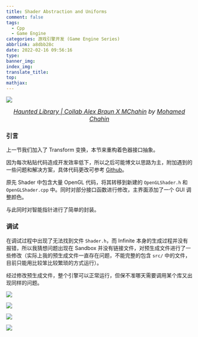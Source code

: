 ```yaml
---
title: Shader Abstraction and Uniforms
comment: false
tags:
  - Cpp
  - Game Engine
categories: 游戏引擎开发 (Game Engine Series)
abbrlink: a8dbb28c
date: 2022-02-16 09:56:16
type:
banner_img:
index_img:
translate_title:
top:
mathjax:
---
```




![](https://cdn.jsdelivr.net/gh/Yousazoe/picgo-repo/img/GE30.png)

<div align=center>
  <font size="3">
    <i>
      <a href="https://www.behance.net/gallery/88554545/Haunted-Library-Collab-Alex-Braun-X-MChahin">Haunted Library | Collab Alex Braun X MChahin</a> by 
      <a href="https://www.behance.net/MChahin">Mohamed Chahin</a>
    </i>
  </font>
</div>



### 引言

上一节我们加入了 Transform 变换，本节来重构着色器接口抽象。

<!--more-->





因为每次粘贴代码造成开发效率低下，所以之后可能博文以思路为主，附加遇到的一些问题和解决方案，具体代码更改可参考 [Github](https://github.com/Yousazoe/Infinite/commit/3ba4d5a94219f766dafe8a327f0d31d0a8eb584d)。



原先 Shader 中包含大量 OpenGL 代码，将其转移到新建的 `OpenGLShader.h` 和 `OpenGLShader.cpp` 中。同时对部分接口函数进行修改，主界面添加了一个 GUI 调整颜色。

与此同时对智能指针进行了简单的封装。



### 调试

在调试过程中出现了无法找到文件 `Shader.h`，而 Infinite 本身的生成过程并没有报错，所以我猜想问题出现在 Sandbox 并没有链接文件，对预生成文件进行了一些修改（实际上我的预生成文件一直存在问题，不能完整的包含 `src/` 中的文件，目前只能用比较笨比较繁琐的方式运行）。

经过修改预生成文件，整个引擎可以正常运行，但保不准哪天需要调用某个库又出现同样的问题。

![](https://cdn.jsdelivr.net/gh/Yousazoe/picgo-repo/img/_cgi-bin_mmwebwx-bin_webwxgetmsgimg__&MsgID=1124516746897892778&skey=@crypt_ea61667d_a73d573cc99828f37bba67bf662e9d27&mmweb_appid=wx_webfilehelper.jpeg)

![](https://cdn.jsdelivr.net/gh/Yousazoe/picgo-repo/img/_cgi-bin_mmwebwx-bin_webwxgetmsgimg__&MsgID=5530047078150417072&skey=@crypt_ea61667d_a73d573cc99828f37bba67bf662e9d27&mmweb_appid=wx_webfilehelper.jpeg)

![](https://cdn.jsdelivr.net/gh/Yousazoe/picgo-repo/img/_cgi-bin_mmwebwx-bin_webwxgetmsgimg__&MsgID=1533843680970597704&skey=@crypt_ea61667d_a73d573cc99828f37bba67bf662e9d27&mmweb_appid=wx_webfilehelper.jpeg)

![](https://cdn.jsdelivr.net/gh/Yousazoe/picgo-repo/img/_cgi-bin_mmwebwx-bin_webwxgetmsgimg__&MsgID=7262069896244629299&skey=@crypt_ea61667d_a73d573cc99828f37bba67bf662e9d27&mmweb_appid=wx_webfilehelper.jpeg)





